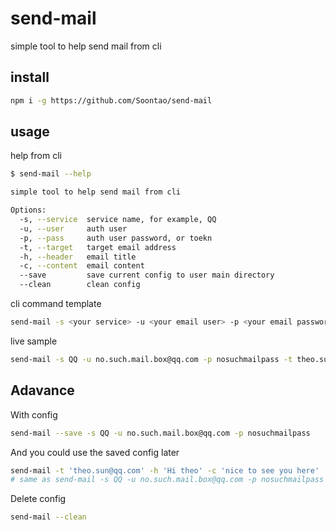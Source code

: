 # send-mail

simple tool to help send mail from cli

## install

```bash
npm i -g https://github.com/Soontao/send-mail
```

## usage

help from cli

```bash
$ send-mail --help

simple tool to help send mail from cli

Options:
  -s, --service  service name, for example, QQ
  -u, --user     auth user
  -p, --pass     auth user password, or toekn
  -t, --target   target email address
  -h, --header   email title
  -c, --content  email content
  --save         save current config to user main directory
  --clean        clean config

```

cli command template

```bash
send-mail -s <your service> -u <your email user> -p <your email password or token> -t <target email> -h <mail header> -c <mail content>
```

live sample

```bash
send-mail -s QQ -u no.such.mail.box@qq.com -p nosuchmailpass -t theo.sun@outlook.com -h 'HI Theo' -c 'this is content, nice to see you theo'
```

## Adavance

With config

```bash
send-mail --save -s QQ -u no.such.mail.box@qq.com -p nosuchmailpass
```

And you could use the saved config later

```bash
send-mail -t 'theo.sun@qq.com' -h 'Hi theo' -c 'nice to see you here'
# same as send-mail -s QQ -u no.such.mail.box@qq.com -p nosuchmailpass -t 'theo.sun@qq.com' -h 'Hi theo' -c 'nice to see you here'
```

Delete config

```bash
send-mail --clean
```
